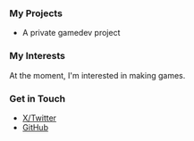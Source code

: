 ### My Projects
<ul>
<li>A private gamedev project</li>
</ul>

### My Interests
At the moment, I'm interested in making games.

### Get in Touch
<ul>
<li><a href="https://twitter.com/hpalofi">X/Twitter</a></li>
<li><a href="https://github.com/hpalo">GitHub</a></li>
</ul>
